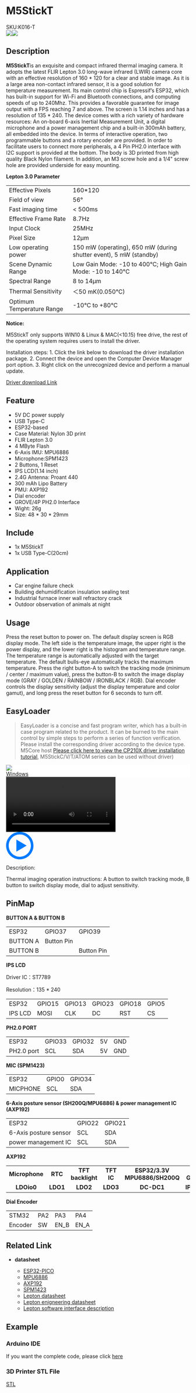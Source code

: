 # M5StickT

<div class="badge badge-pill badge-primary product_sku_tag">SKU:K016-T</div>

<div class="product_pic"><img src="assets/img/product_pics/core/minicore/m5stickt/m5stick_T_01.jpg"><img src="assets/img/product_pics/core/minicore/m5stickt/m5stick_T_03.webp"></div>

## Description

**M5StickT**is an exquisite and compact infrared thermal imaging camera. It adopts the latest FLIR Lepton 3.0 long-wave infrared (LWIR) camera core with an effective resolution of 160 * 120 for a clear and stable image. As it is a large area non-contact infrared sensor, it is a good solution for temperature measurement. Its main control chip is Espressif’s ESP32, which has built-in support for Wi-Fi and Bluetooth connections, and computing speeds of up to 240Mhz. This provides a favorable guarantee for image output with a FPS reaching 7 and above. The screen is 1.14 inches and has a resolution of 135 * 240. The device comes with a rich variety of hardware resources: An on-board 6-axis Inertial Measurement Unit, a digital microphone and  a power management chip and a built-in 300mAh battery, all embedded into the device. In terms of interactive operation, two programmable buttons and a rotary encoder are provided. In order to facilitate users to connect more peripherals, a 4 Pin PH2.0 interface with I2C support is provided at the bottom. The body is 3D printed from high quality Black Nylon filament. In addition, an M3 screw hole and a 1/4" screw hole are provided underside for easy mounting.

**Lepton 3.0 Parameter**

<table>
 <tr><td>Effective Pixels</td><td>160*120</td>
 <tr><td>Field of view</td><td>56°</td>
 <tr><td>Fast imaging time</td><td>< 500ms</td>
 <tr><td>Effective Frame Rate</td><td>8.7Hz</td>
 <tr><td>Input Clock</td><td>25MHz</td>
 <tr><td>Pixel Size</td><td>12μm</td>
 <tr><td>Low operating power</td><td>150 mW (operating), 650 mW (during shutter event), 5 mW (standby)</td>
 <tr><td>Scene Dynamic Range</td><td>Low Gain Mode: -10 to 400°C; High Gain Mode: -10 to 140°C</td>
 <tr><td>Spectral Range</td><td>8 to 14µm</td>
 <tr><td>Thermal Sensitivity</td><td>＜50 mK(0.050°C)</td>
 <tr><td>Optimum Temperature Range</td><td>-10°C to +80°C</td>
</table>

**Notice:**

M5StickT only supports WIN10 & Linux & MAC(<10.15) free drive, the rest of the operating system requires users to install the driver.

Installation steps: 1. Click the link below to download the driver installation package. 2. Connect the device and open the Computer Device Manager port option. 3. Right click on the unrecognized device and perform a manual update.

<a href="https://www.ftdichip.com/Drivers/VCP.htm">Driver download Link</a>

## Feature

- 5V DC power supply
- USB Type-C
- ESP32-based
- Case Material: Nylon 3D print
- FLIR Lepton 3.0
- 4 MByte Flash
- 6-Axis IMU: MPU6886
- Microphone:SPM1423
- 2 Buttons, 1 Reset
- IPS LCD(1.14 inch)
- 2.4G Antenna: Proant 440
- 300 mAh Lipo Battery
- PMU: AXP192
- Dial encoder
- GROVE/4P PH2.0 Interface
- Wight: 26g
- Size: 48 * 30 * 29mm

## Include

-  1x M5StickT
-  1x USB Type-C(20cm)

## Application
- Car engine failure check
- Building dehumidification insulation sealing test
- Industrial furnace inner wall refractory crack
- Outdoor observation of animals at night

## Usage
Press the reset button to power on. The default display screen is RGB display mode. The left side is the temperature image, the upper right is the power display, and the lower right is the histogram and temperature range. The temperature range is automatically adjusted with the target temperature. The default bulls-eye automatically tracks the maximum temperature. Press the right button-A to switch the tracking mode (minimum / center / maximum value), press the button-B to switch the image display mode (GRAY / GOLDEN / RAINBOW / IRONBLACK / RGB). Dial encoder controls the display sensitivity (adjust the display temperature and color gamut), and long press the reset button for 6 seconds to turn off.

## EasyLoader

>EasyLoader is a concise and fast program writer, which has a built-in case program related to the product. It can be burned to the main control by simple steps to perform a series of function verification. Please install the corresponding driver according to the device type. M5Core host [Please click here to view the CP210X driver installation tutorial](en/arduino/arduino_development), M5StickC/V/T/ATOM series can be used without driver)

<div class="easyloader-box">
    <div style="background-color:white;">
        <div><img src="https://m5stack.oss-cn-shenzhen.aliyuncs.com/image/easyloader_intro.jpg"></div>
        <div class="easyloader-btn">
            <a href="https://m5stack.oss-cn-shenzhen.aliyuncs.com/EasyLoader/Windows/CORE/EasyLoader_M5StickT_FactoryTest.exe">Windows</a>
            <!-- <a>Linux</a>
            <a>MacOS</a> -->
        </div>
    </div>
    <div>
        <video id="example_video" controls>
            <source src="https://m5stack.oss-cn-shenzhen.aliyuncs.com/video/Product_example_video/Core/StickT.mp4" type="video/mp4">
        </video>
        <div class="easyloader-mask">
        <a>
            <svg id="play-btn" t="1583228776634" class="icon" viewBox="0 0 1024 1024" version="1.1" xmlns="http://www.w3.org/2000/svg" p-id="4152" width="75" height="75"><path d="M512 0C229.216 0 0 229.216 0 512s229.216 512 512 512 512-229.216 512-512S794.784 0 512 0z m0 928C282.24 928 96 741.76 96 512S282.24 96 512 96s416 186.24 416 416-186.24 416-416 416zM384 288l384 224-384 224z" p-id="4153" fill="#007aff"></path></svg></a>
            <p>Description:</p>
            <p>Thermal imaging operation instructions: A button to switch tracking mode, B button to switch display mode, dial to adjust sensitivity.</p>
        </div>
    </div>
</div>

## PinMap

**BUTTON A & BUTTON B**

<table>
 <tr><td>ESP32 </td><td>GPIO37</td><td>GPIO39</td></tr>
<tr><td>BUTTON A</td><td>Button Pin</td><td></td></tr>
<tr><td>BUTTON B</td><td></td><td>Button Pin</td></tr>
</table>

**IPS LCD**

Driver IC：ST7789

Resolution：135 * 240

<table>
 <tr><td>ESP32 </td><td>GPIO15</td><td>GPIO13</td><td>GPIO23</td><td>GPIO18</td><td>GPIO5</td></tr>
 <tr><td>IPS LCD</td><td>MOSI</td><td>CLK</td><td>DC</td><td>RST</td><td>CS</td></tr>
</table>

**PH2.0 PORT**

<table>
 <tr><td>ESP32 </td><td>GPIO33</td><td>GPIO32</td><td>5V</td><td>GND</td></tr>
 <tr><td>PH2.0 port</td><td>SCL</td><td>SDA</td><td>5V</td><td>GND</td></tr>
</table>

**MIC (SPM1423)**

<table>
 <tr><td>ESP32 </td><td>GPIO0</td><td>GPIO34</td></tr>
 <tr><td>MICPHONE</td><td>SCL</td><td>SDA</td></tr>
</table>

**6-Axis posture sensor (SH200Q/MPU6886) & power management IC (AXP192)**

<table>
 <tr><td>ESP32 </td><td>GPIO22</td><td>GPIO21</td>
 <tr><td>6-Axis posture sensor</td><td>SCL</td><td>SDA</td>
 <tr><td>power management IC</td><td>SCL</td><td>SDA</td>
</table>

**AXP192**

<table>
 <tr style="font-weight:bold;text-align:center"><td>Microphone</td><td>RTC</td><td>TFT backlight</td><td>TFT IC</td><td>ESP32/3.3V MPU6886/SH200Q</td><td>5V GROVE</td>
 <tr style="font-weight:bold;text-align:center"><td>LDOio0</td><td>LDO1</td><td>LDO2</td><td>LDO3</td><td>DC-DC1</td><td>IPSOUT</td>
</table>

**Dial Encoder**
<table>
 <tr><td>STM32</td><td>PA2</td><td>PA3</td><td>PA4</td>
 <tr><td>Encoder</td><td>SW</td><td>EN_B</td><td>EN_A</td>
</table>

## Related Link

-  **datasheet**

    - [ESP32-PICO](https://m5stack.oss-cn-shenzhen.aliyuncs.com/resource/docs/datasheet/core/esp32-pico-d4_datasheet_cn.pdf)
    - [MPU6886](https://m5stack.oss-cn-shenzhen.aliyuncs.com/resource/docs/datasheet/core/MPU-6886-000193%2Bv1.1_GHIC_en.pdf)
    - [AXP192](https://m5stack.oss-cn-shenzhen.aliyuncs.com/resource/docs/datasheet/core/AXP192_datasheet_cn.pdf)
    - [SPM1423](https://m5stack.oss-cn-shenzhen.aliyuncs.com/resource/docs/datasheet/core/SPM1423HM4H-B_datasheet_en.pdf)
    - [Lepton datasheet](https://m5stack.oss-cn-shenzhen.aliyuncs.com/resource/docs/datasheet/application/lepton-3-3.5-datasheet_en.pdf)
    - [Lepton enigneering datasheet](https://m5stack.oss-cn-shenzhen.aliyuncs.com/resource/docs/datasheet/application/flir-lepton-engineering-datasheet_en.pdf)
    - [Lepton software interface description](https://m5stack.oss-cn-shenzhen.aliyuncs.com/resource/docs/datasheet/application/flir-lepton-software-interface-description-document_en.pdf)

## Example

### Arduino IDE

If you want the complete code, please click [here](https://github.com/m5stack/M5-StickT/tree/master/M5_StickC_Lepton_opensource_v1)

### 3D Printer STL File

[STL](https://github.com/m5stack/m5-structural-design-file/tree/master/M5StickT)

<script>

   var purchase_link = 'https://m5stack.com/collections/m5-core/products/m5-stickt-esp32-thermal-camera-development-kit-lepton-3-0';

   anchor_search(purchase_link);
   scrollFunc();

</script>
